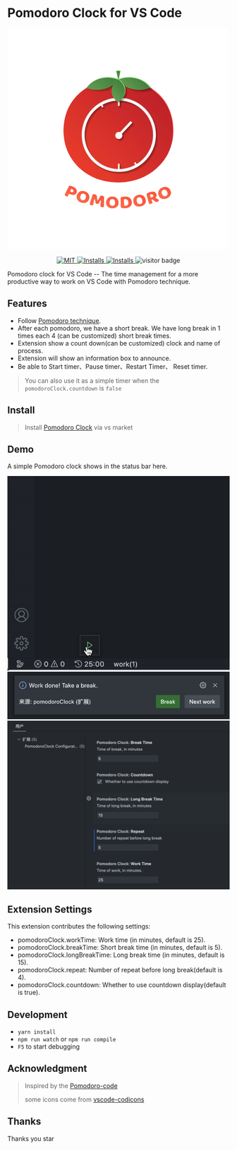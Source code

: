 # Pomodoro Clock for VS Code
<div align="center">
  <div align="center">
    <a href="https://github.com/jackluson/vscode-pomodoro-clock" target="__blank">
      <img src="./pomodoro-clock.png" alt="Logo"/>
    </a>
  </div>
  <p align="center">
    <a href="https://github.com/jackluson/vscode-pomodoro-clock/blob/main/LICENSE" target="__blank">
      <img
        src="https://img.shields.io/github/license/jackluson/vscode-pomodoro-clock?style=plastic"
        alt="MIT"
      />
    </a>
    <a href="https://marketplace.visualstudio.com/items?itemName=jackluson.pomodoro-clock">
    <img src="https://vsmarketplacebadge.apphb.com/version/jackluson.pomodoro-clock.svg" alt="Installs">
    </a>
    <a href="https://marketplace.visualstudio.com/items?itemName=jackluson.pomodoro-clock">
      <img src="https://vsmarketplacebadge.apphb.com/installs/jackluson.pomodoro-clock.svg" alt="Installs">
    </a>
    <img alt="visitor badge" src="https://visitor-badge.glitch.me/badge?page_id=jackluson.vscode-pomodoro-clock"/>
  </p>
</div>

Pomodoro clock for VS Code -- The time management for a more productive way to work on VS Code with Pomodoro technique.

## Features

- Follow [Pomodoro technique](https://en.wikipedia.org/wiki/Pomodoro_Technique).
- After each pomodoro, we have a short break. We have long break in 1 times each 4 (can be customized) short break times.
- Extension show a count down(can be customized) clock and name of process.
- Extension will show an information box to announce.
- Be able to Start timer、Pause timer、Restart Timer、 Reset timer.

> You can also use it as a simple timer when the `pomodoroClock.countdown` is `false`
## Install
>Install [Pomodoro Clock](https://marketplace.visualstudio.com/items?itemName=jackluson.pomodoro-clock) via vs market

## Demo
A simple Pomodoro clock shows in the status bar here.

![Demo](./screenshots/demo.gif)
![Demo](./screenshots/time-up.jpg)
![Demo](./screenshots/vscode-config.jpg)

## Extension Settings
This extension contributes the following settings:

- pomodoroClock.workTime: Work time (in minutes, default is 25).
- pomodoroClock.breakTime: Short break time (in minutes, default is 5).
- pomodoroClock.longBreakTime: Long break time (in minutes, default is 15).
- pomodoroClock.repeat: Number of repeat before long break(default is 4).
- pomodoroClock.countdown: Whether to use countdown display(default is true).

## Development

- `yarn install`
- `npm run watch` or `npm run compile`
- `F5` to start debugging

## Acknowledgment

> Inspired by the [Pomodoro-code](https://marketplace.visualstudio.com/items?itemName=odonno.pomodoro-code)
> <div>some icons come from <a href="https://github.com/microsoft/vscode-codicons" title="vscode-codicons">vscode-codicons</a>

## Thanks
Thanks you star
